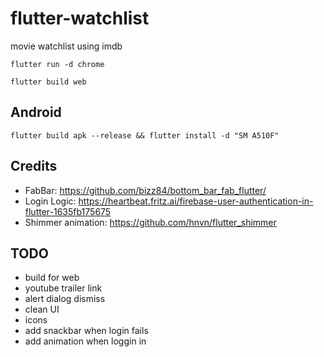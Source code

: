 # flutter-watchlist

movie watchlist using imdb

`flutter run -d chrome`

`flutter build web`

## Android

`flutter build apk --release && flutter install -d "SM A510F"`

## Credits

- FabBar: <https://github.com/bizz84/bottom_bar_fab_flutter/>
- Login Logic: <https://heartbeat.fritz.ai/firebase-user-authentication-in-flutter-1635fb175675>
- Shimmer animation: <https://github.com/hnvn/flutter_shimmer>

## TODO

- build for web
- youtube trailer link
- alert dialog dismiss
- clean UI
- icons
- add snackbar when login fails
- add animation when loggin in
  